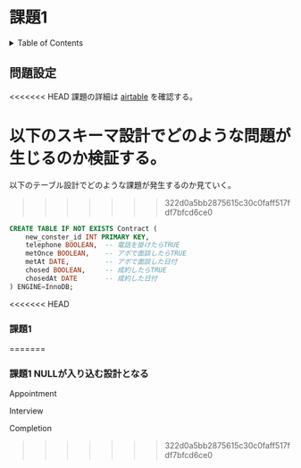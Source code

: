 # 課題1

<!-- START doctoc generated TOC please keep comment here to allow auto update -->
<!-- DON'T EDIT THIS SECTION, INSTEAD RE-RUN doctoc TO UPDATE -->
<details>
<summary>Table of Contents</summary>

- [問題設定](#%E5%95%8F%E9%A1%8C%E8%A8%AD%E5%AE%9A)
  - [課題1 NULLが入り込む設計となる](#%E8%AA%B2%E9%A1%8C1-null%E3%81%8C%E5%85%A5%E3%82%8A%E8%BE%BC%E3%82%80%E8%A8%AD%E8%A8%88%E3%81%A8%E3%81%AA%E3%82%8B)

</details>
<!-- END doctoc generated TOC please keep comment here to allow auto update -->

## 問題設定

<<<<<<< HEAD
課題の詳細は [airtable](https://airtable.com/tblTnXBXFOYJ0J7lZ/viwyi8muFtWUlhNKG/recs0SLG3aI2wTeWi?blocks=hide) を確認する。

以下のスキーマ設計でどのような問題が生じるのか検証する。
=======
以下のテーブル設計でどのような課題が発生するのか見ていく。
>>>>>>> 322d0a5bb2875615c30c0faff517fdf7bfcd6ce0

```sql
CREATE TABLE IF NOT EXISTS Contract (
    new_conster_id INT PRIMARY KEY,
    telephone BOOLEAN,  -- 電話を掛けたらTRUE
    metOnce BOOLEAN,    -- アポで面談したらTRUE
    metAt DATE,         -- アポで面談した日付
    chosed BOOLEAN,     -- 成約したらTRUE
    chosedAt DATE       -- 成約した日付
) ENGINE=InnoDB;
```

<<<<<<< HEAD
### 課題1 
=======
### 課題1 NULLが入り込む設計となる


Appointment

Interview

Completion
>>>>>>> 322d0a5bb2875615c30c0faff517fdf7bfcd6ce0


